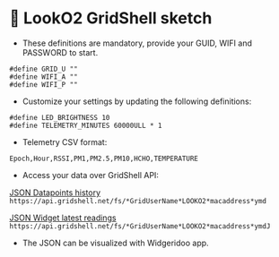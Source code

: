 # 📜 LookO2 GridShell sketch

- These definitions are mandatory, provide your GUID, WIFI and PASSWORD to start.

```
#define GRID_U ""
#define WIFI_A ""
#define WIFI_P ""
```

- Customize your settings by updating the following definitions:

```
#define LED_BRIGHTNESS 10
#define TELEMETRY_MINUTES 60000ULL * 1
```


- Telemetry CSV format:

`Epoch,Hour,RSSI,PM1,PM2.5,PM10,HCHO,TEMPERATURE`


- Access your data over GridShell API:

[JSON Datapoints history](https://api.gridshell.net/fs/JadeChartreuseDromiceiomimusLOOKO24c7525a25d82023918)
```https://api.gridshell.net/fs/*GridUserName*LOOKO2*macaddress*ymd```

[JSON Widget latest readings](https://api.gridshell.net/fs/JadeChartreuseDromiceiomimusLOOKO24c7525a25d8J)
```https://api.gridshell.net/fs/*GridUserName*LOOKO2*macaddress*ymdJ```

- The JSON can be visualized with Widgeridoo app.
